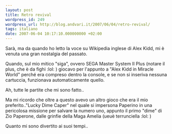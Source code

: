 ```yaml
---
layout: post
title: Retro revival
wordpress_id: 249
wordpress_url: http://blog.andvari.it/2007/06/04/retro-revival/
tags: italiano
date: 2007-06-04 10:17:10.000000000 +02:00
---
```

Sarà, ma da quando ho letto la voce su Wikipedia inglese di Alex Kidd, mi è venuta una gran nostalgia del passato.

Quando, sul mio mitico "siga", ovvero SEGA Master System II Plus (notare il plus, che è da fighi :lol: ) giocavo per l'appunto a "Alex Kidd in Miracle World" perché era compreso dentro la console, e se non si inseriva nessuna cartuccia, funzionava automaticamente quello.

Ah, tutte le partite che mi sono fatto..

Ma mi ricordo che oltre a questo avevo un altro gioco che era il mio preferito.."Lucky Dime Caper" nel quale si impersona Paperino in una pericolosa missione per salvare la numero uno, appunto il primo "dime" di Zio Paperone, dalle grinfie della Maga Amelia (ueuè terrunciella :lol: )

Quanto mi sono divertito ai suoi tempi..
